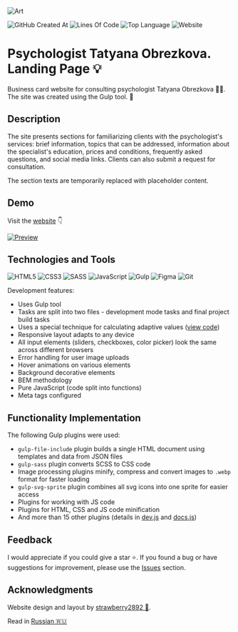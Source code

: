 ![Art](https://i.postimg.cc/m28m7FfQ/art.png)

![GitHub Created At](https://img.shields.io/github/created-at/id-andyyy/psy-tatyanao?style=flat&color=%23AA3FF6)
![Lines Of Code](https://tokei.rs/b1/github/id-andyyy/psy-tatyanao?style=flat&category=code&color=%23EC664A)
![Top Language](https://img.shields.io/github/languages/top/id-andyyy/psy-tatyanao?style=flat)
![Website](https://img.shields.io/website?url=https%3A%2F%2Fid-andyyy.github.io%2Fpsy-tatyanao%2F&style=flat)

# Psychologist Tatyana Obrezkova. Landing Page&nbsp;&#128161;

Business card website for consulting psychologist Tatyana Obrezkova&nbsp;&#128105;&#8205;&#9877;&#65039;. The site was created using the Gulp tool.&nbsp;&#129380;

## Description

The site presents sections for familiarizing clients with the psychologist's services: brief information, topics that can be addressed, information about the specialist's education, prices and conditions, frequently asked questions, and social media links. Clients can also submit a request for consultation.

The section texts are temporarily replaced with placeholder content.

## Demo

Visit the [website](https://id-andyyy.github.io/psy-tatyanao/)&nbsp;&#128071;

[![Preview](https://i.postimg.cc/CxyD9hgR/preview.png)](https://id-andyyy.github.io/psy-tatyanao/)

## Technologies and Tools

![HTML5](https://img.shields.io/badge/html5-%23E34F26.svg?style=for-the-badge&logo=html5&logoColor=white)
![CSS3](https://img.shields.io/badge/css3-%231572B6.svg?style=for-the-badge&logo=css3&logoColor=white)
![SASS](https://img.shields.io/badge/SASS-hotpink.svg?style=for-the-badge&logo=SASS&logoColor=white)
![JavaScript](https://img.shields.io/badge/javascript-%23323330.svg?style=for-the-badge&logo=javascript&logoColor=white&color=yellow)
![Gulp](https://img.shields.io/badge/GULP-%23CF4647.svg?style=for-the-badge&logo=gulp&logoColor=white&color=%23C93CD6)
![Figma](https://img.shields.io/badge/figma-%23F24E1E.svg?style=for-the-badge&logo=figma&logoColor=white&color=#6CeA8C)
![Git](https://img.shields.io/badge/git-%23F05033.svg?style=for-the-badge&logo=git&logoColor=white&color=f14e32)

Development features:

- Uses Gulp tool
- Tasks are split into two files - development mode tasks and final project build tasks
- Uses a special technique for calculating adaptive values ([view code](https://gist.github.com/id-andyyy/92bffcaa37c60c395324fe26b1a518d6))
- Responsive layout adapts to any device
- All input elements (sliders, checkboxes, color picker) look the same across different browsers
- Error handling for user image uploads
- Hover animations on various elements
- Background decorative elements
- BEM methodology
- Pure JavaScript (code split into functions)
- Meta tags configured

## Functionality Implementation

The following Gulp plugins were used:

- `gulp-file-include` plugin builds a single HTML document using templates and data from JSON files
- `gulp-sass` plugin converts SCSS to CSS code
- Image processing plugins minify, compress and convert images to `.webp` format for faster loading
- `gulp-svg-sprite` plugin combines all svg icons into one sprite for easier access
- Plugins for working with JS code
- Plugins for HTML, CSS and JS code minification
- And more than 15 other plugins (details in [dev.js](./gulp/dev.js) and [docs.js](./gulp/docs.js))

## Feedback

I would appreciate if you could give a star&nbsp;&#11088;. If you found a bug or have suggestions for improvement, please use the [Issues](https://github.com/id-andyyy/psy-tatyanao/issues) section.

## Acknowledgments

Website design and layout by [strawberry2892&nbsp;&#127827;](https://github.com/strawberry2892).

Read in [Russian&nbsp;&#127479;&#127482;](README-ru.md)